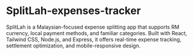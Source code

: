 # SplitLah-expenses-tracker
SplitLah is a Malaysian-focused expense splitting app that supports RM currency, local payment methods, and familiar categories. Built with React, Tailwind CSS, Node.js, and Express, it offers real-time expense tracking, settlement optimization, and mobile-responsive design.
